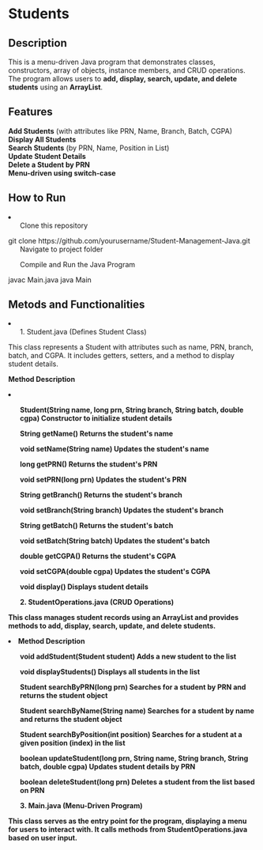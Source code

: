 # Students

## Description  
This is a menu-driven Java program that demonstrates classes, constructors, array of objects, instance members, and CRUD operations.  
The program allows users to **add, display, search, update, and delete students** using an **ArrayList**.

## Features  
**Add Students** (with attributes like PRN, Name, Branch, Batch, CGPA)  
**Display All Students**  
**Search Students** (by PRN, Name, Position in List)  
**Update Student Details**  
**Delete a Student by PRN**  
**Menu-driven using switch-case**  


## How to Run 
<li> <ol> Clone this repository </ol>
git clone https://github.com/yourusername/Student-Management-Java.git
<ol>Navigate to project folder</ol>
<ol>Compile and Run the Java Program</ol></li>
javac Main.java
java Main

## Metods and Functionalities
<li><ol>1️. Student.java (Defines Student Class)</ol>
<p>This class represents a Student with attributes such as name, PRN, branch, batch, and CGPA. It includes getters, setters, and a method to display student details.</p>

<b>Method Description<b>
<li>
    <ol>Student(String name, long prn, String branch, String batch, double cgpa) Constructor to initialize student details</ol>
    <ol>String getName() Returns the student's name</ol>
    <ol>void setName(String name) Updates the student's name</ol>
    <ol>long getPRN() Returns the student's PRN</ol>
    <ol>void setPRN(long prn) Updates the student's PRN</ol>
    <ol>String getBranch() Returns the student's branch</ol>
    <ol>void setBranch(String branch) Updates the student's branch</ol>
    <ol>String getBatch() Returns the student's batch</ol>
    <ol>void setBatch(String batch) Updates the student's batch</ol>
    <ol>double getCGPA() Returns the student's CGPA</ol>
    <ol>void setCGPA(double cgpa) Updates the student's CGPA</ol>
    <ol>void display() Displays student details</ol>
</li>

<ol>2️. StudentOperations.java (CRUD Operations)</ol>
<p>This class manages student records using an ArrayList and provides methods to add, display, search, update, and delete students.</p>
<li><b>Method Description<b>
<ol>void addStudent(Student student) Adds a new student to the list</ol>
<ol>void displayStudents() Displays all students in the list</ol>
<ol>Student searchByPRN(long prn) Searches for a student by PRN and returns the student object</ol>
<ol>Student searchByName(String name) Searches for a student by name and returns the student object</ol>
<ol>Student searchByPosition(int position) Searches for a student at a given position (index) in the list</ol>
<ol>boolean updateStudent(long prn, String name, String branch, String batch, double cgpa) Updates student details by PRN</ol>
<ol>boolean deleteStudent(long prn) Deletes a student from the list based on PRN</ol></li>


<ol>3️. Main.java (Menu-Driven Program)</ol></li>
<p>This class serves as the entry point for the program, displaying a menu for users to interact with. It calls methods from StudentOperations.java based on user input.</p>


